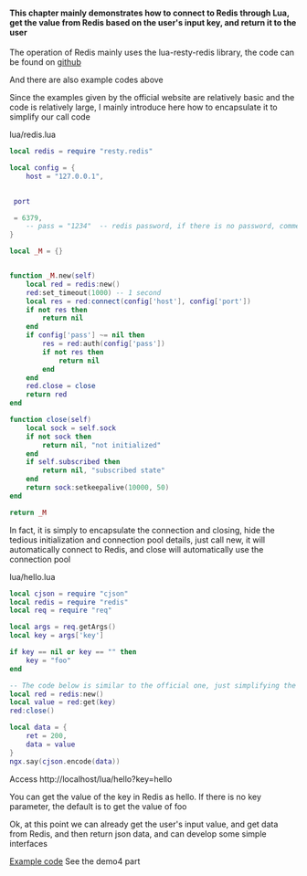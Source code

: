 #### This chapter mainly demonstrates how to connect to Redis through Lua, get the value from Redis based on the user's input key, and return it to the user

The operation of Redis mainly uses the lua-resty-redis library, the code can be found on [github](https://github.com/openresty/lua-resty-redis)

And there are also example codes above

Since the examples given by the official website are relatively basic and the code is relatively large, I mainly introduce here how to encapsulate it to simplify our call code

lua/redis.lua
```lua
local redis = require "resty.redis"

local config = {
	host = "127.0.0.1",
   

 port

 = 6379,
    -- pass = "1234"  -- redis password, if there is no password, comment out this line
}

local _M = {}


function _M.new(self)
    local red = redis:new()
    red:set_timeout(1000) -- 1 second
    local res = red:connect(config['host'], config['port'])
    if not res then
        return nil
    end
    if config['pass'] ~= nil then
		res = red:auth(config['pass'])
	    if not res then
	        return nil
	    end
    end
    red.close = close
    return red
end

function close(self)
	local sock = self.sock
    if not sock then
        return nil, "not initialized"
    end
    if self.subscribed then
        return nil, "subscribed state"
    end
    return sock:setkeepalive(10000, 50)
end

return _M
```

In fact, it is simply to encapsulate the connection and closing, hide the tedious initialization and connection pool details, just call new, it will automatically connect to Redis, and close will automatically use the connection pool

lua/hello.lua
```lua
local cjson = require "cjson"
local redis = require "redis"
local req = require "req"

local args = req.getArgs()
local key = args['key']

if key == nil or key == "" then
	key = "foo"
end

-- The code below is similar to the official one, just simplifying the initialization code and closing details. I remember seeing a modification of the official code implementation on the Internet. I don't like to modify the source code of the library unless I have to, so I try to implement it simply
local red = redis:new()
local value = red:get(key)
red:close()

local data = {
	ret = 200,
	data = value
}
ngx.say(cjson.encode(data))

```

Access
http://localhost/lua/hello?key=hello

You can get the value of the key in Redis as hello. If there is no key parameter, the default is to get the value of foo

Ok, at this point we can already get the user's input value, and get data from Redis, and then return json data, and can develop some simple interfaces

[Example code](https://github.com/362228416/openresty-web-dev) See the demo4 part
